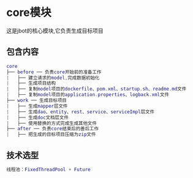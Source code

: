 # core模块

这是jbot的核心模块,它负责生成目标项目

## 包含内容

```lua
core
├── before ── 负责core开始前的准备工作
|   ├── 建立请求的model,完成数据初始化
|   ├── 生成项目结构
|   ├── 复制model项目的dockerfile、pom.xml、startup.sh、readme.md文件
|   ├── 复制model项目的application.properties、logback.xml文件
├── work ── 生成目标项目
|   ├── 生成mapper层文件
|   ├── 生成dao、entity、rest、service、serviceImpl层文件
|   ├── 生成doc文档层文件
|   ├── 使用替换的方式完成生成其他文件
├── after ── 负责core结束后的善后工作
|   ├── 把生成的目标项目压缩为zip文件
```

## 技术选型
```lua
线程池：FixedThreadPool + Future
```
